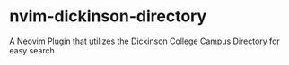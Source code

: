 # nvim-dickinson-directory
A Neovim Plugin that utilizes the Dickinson College Campus Directory for easy search.

